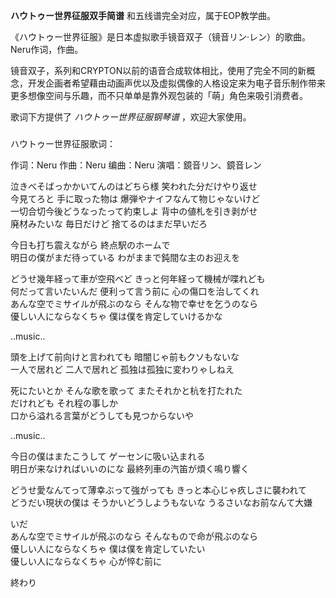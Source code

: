 

**ハウトゥー世界征服双手简谱** 和五线谱完全对应，属于EOP教学曲。  
  
《ハウトゥー世界征服》是日本虚拟歌手镜音双子（镜音リン·レン）的歌曲。Neru作词，作曲。  
  
镜音双子，系列和CRYPTON以前的语音合成软体相比，使用了完全不同的新概念，开发企画者希望藉由动画声优以及虚拟偶像的人格设定来为电子音乐制作带来更多想像空间与乐趣，而不只单单是靠外观包装的「萌」角色来吸引消费者。  
  
歌词下方提供了 _ハウトゥー世界征服钢琴谱_ ，欢迎大家使用。

###  
ハウトゥー世界征服歌词：

作词：Neru 作曲：Neru 编曲：Neru 演唱：鏡音リン、鏡音レン

  
泣きべそばっかかいてんのはどちら様 笑われた分だけやり返せ  
今見てろと 手に取った物は 爆弾やナイフなんて物じゃないけど  
一切合切今後どうなったって約束しよ 背中の値札を引き剥がせ  
廃材みたいな 毎日だけど 捨てるのはまだ早いだろ

今日も打ち震えながら 終点駅のホームで  
明日の僕がまだ待っている わがままで鈍間な主のお迎えを

どうせ幾年経って車が空飛べど きっと何年経って機械が喋れども  
何だって言いたいんだ 便利って言う前に 心の傷口を治してくれ  
あんな空でミサイルが飛ぶのなら そんな物で幸せを乞うのなら  
優しい人にならなくちゃ 僕は僕を肯定していけるかな

..music..

頭を上げて前向けと言われても 暗闇じゃ前もクソもないな  
一人で居れど 二人で居れど 孤独は孤独に変わりゃしねえ

死にたいとか そんな歌を歌って またそれかと杭を打たれた  
だけれども それ程の事しか  
口から溢れる言葉がどうしても見つからないや

..music..

今日の僕はまたこうして ゲーセンに吸い込まれる  
明日が来なければいいのにな 最終列車の汽笛が煩く鳴り響く

どうせ愛なんてって薄幸ぶって強がっても きっと本心じゃ疚しさに襲われて  
どうだい現状の僕は そうかいどうしようもないな うるさいなお前なんて大嫌

いだ  
あんな空でミサイルが飛ぶのなら そんなもので命が飛ぶのなら  
優しい人にならなくちゃ 僕は僕を肯定していたい  
優しい人にならなくちゃ 心が悴む前に

終わり

